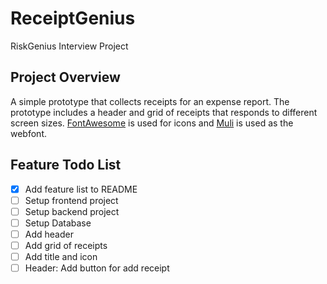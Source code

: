 # ReceiptGenius
RiskGenius Interview Project

## Project Overview
A simple prototype that collects receipts for an expense report. The prototype includes a header and grid of receipts that responds to different screen sizes. [FontAwesome](https://fontawesome.com/) is used for icons and [Muli](https://fonts.google.com/specimen/Muli) is used as the webfont.

## Feature Todo List
- [x] Add feature list to README
- [ ] Setup frontend project
- [ ] Setup backend project
- [ ] Setup Database
- [ ] Add header
- [ ] Add grid of receipts
- [ ] Add title and icon
- [ ] Header: Add button for add receipt 
